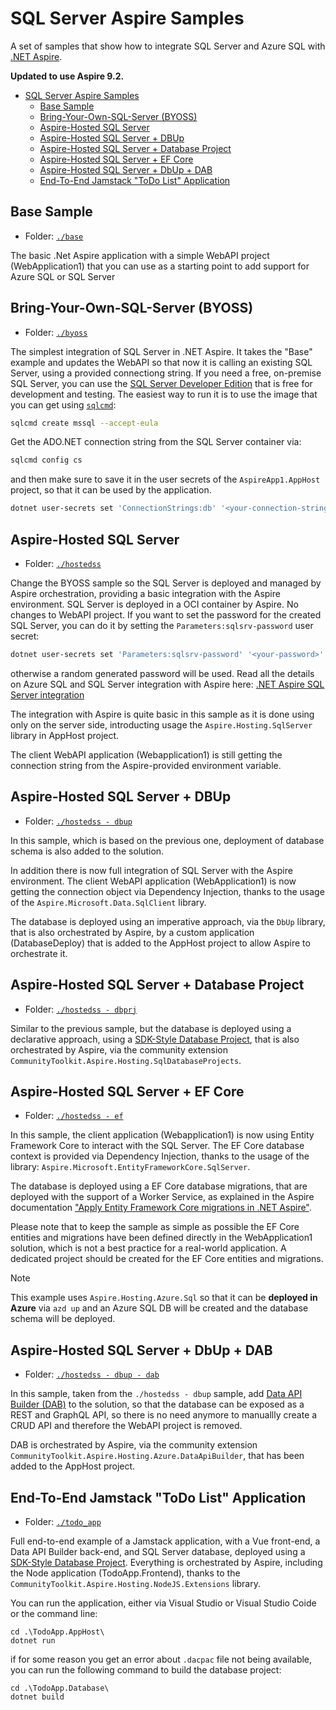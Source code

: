 # SQL Server Aspire Samples

A set of samples that show how to integrate SQL Server and Azure SQL with [.NET Aspire](https://learn.microsoft.com/en-us/dotnet/aspire/get-started/aspire-overview). 

**Updated to use Aspire 9.2.**

+ [SQL Server Aspire Samples](#sql-server-aspire-samples)
  + [Base Sample](#base-sample)
  + [Bring-Your-Own-SQL-Server (BYOSS)](#bring-your-own-sql-server-byoss)
  + [Aspire-Hosted SQL Server](#aspire-hosted-sql-server)
  + [Aspire-Hosted SQL Server + DBUp](#aspire-hosted-sql-server--dbup)
  + [Aspire-Hosted SQL Server + Database Project](#aspire-hosted-sql-server--database-project)
  + [Aspire-Hosted SQL Server + EF Core](#aspire-hosted-sql-server--ef-core)
  + [Aspire-Hosted SQL Server + DbUp + DAB](#aspire-hosted-sql-server--dbup--dab)
  + [End-To-End Jamstack "ToDo List" Application](#end-to-end-jamstack-todo-list-application)

## Base Sample

- Folder: [`./base`](./base)

The basic .Net Aspire application with a simple WebAPI project (WebApplication1) that you can use as a starting point to add support for Azure SQL or SQL Server

## Bring-Your-Own-SQL-Server (BYOSS)

- Folder: [`./byoss`](./byoss)

The simplest integration of SQL Server in .NET Aspire. It takes the "Base" example and updates the WebAPI so that now it is calling an existing SQL Server, using a provided connectiong string. If you need a free, on-premise SQL Server, you can use the [SQL Server Developer Edition](https://www.microsoft.com/en-us/sql-server/sql-server-downloads) that is free for development and testing. The easiest way to run it is to use the image that you can get using [`sqlcmd`](https://azuresql.dev/content/sql-server-dev-go-sqlcmd):

```bash
sqlcmd create mssql --accept-eula
```

Get the ADO.NET connection string from the SQL Server container via:

```bash
sqlcmd config cs
```

and then make sure to save it in the user secrets of the `AspireApp1.AppHost` project, so that it can be used by the application. 

```bash
dotnet user-secrets set 'ConnectionStrings:db' '<your-connection-string>'
```

## Aspire-Hosted SQL Server

- Folder: [`./hostedss`](./hostedss)

Change the BYOSS sample so the SQL Server is deployed and managed by Aspire orchestration, providing a basic integration with the Aspire environment. SQL Server is deployed in a OCI container by Aspire. No changes to WebAPI project. If you want to set the password for the created SQL Server, you can do it by setting the `Parameters:sqlsrv-password` user secret:

```bash
dotnet user-secrets set 'Parameters:sqlsrv-password' '<your-password>' 
```

otherwise a random generated password will be used. Read all the details on Azure SQL and SQL Server integration with Aspire here: [.NET Aspire SQL Server integration](https://learn.microsoft.com/en-us/dotnet/aspire/database/sql-server-integration)

The integration with Aspire is quite basic in this sample as it is done using only on the server side, introducting usage the `Aspire.Hosting.SqlServer` library in AppHost project. 

The client WebAPI application (Webapplication1) is still getting the connection string from the Aspire-provided environment variable.

## Aspire-Hosted SQL Server + DBUp

- Folder: [`./hostedss - dbup`](./hostedss%20-%20dbup)

In this sample, which is based on the previous one, deployment of database schema is also added to the solution. 

In addition there is now full integration of SQL Server with the Aspire environment. The client WebAPI application (WebApplication1) is now getting the connection object via Dependency Injection, thanks to the usage of the `Aspire.Microsoft.Data.SqlClient` library. 

The database is deployed using an imperative approach, via the `DbUp` library, that is also orchestrated by Aspire, by a custom application (DatabaseDeploy) that is added to the AppHost project to allow Aspire to orchestrate it.

## Aspire-Hosted SQL Server + Database Project

- Folder: [`./hostedss - dbprj`](./hostedss%20-%20dbprj)

Similar to the previous sample, but the database is deployed using a declarative approach, using a [SDK-Style Database Project](https://techcommunity.microsoft.com/blog/azuresqlblog/the-microsoft-build-sql-project-sdk-is-now-generally-available/4392063), that is also orchestrated by Aspire, via the community extension `CommunityToolkit.Aspire.Hosting.SqlDatabaseProjects`.

## Aspire-Hosted SQL Server + EF Core

- Folder: [`./hostedss - ef`](./hostedss%20-%20ef)

In this sample, the client application (Webapplication1) is now using Entity Framework Core to interact with the SQL Server. The EF Core database context is provided via Dependency Injection, thanks to the usage of the library: `Aspire.Microsoft.EntityFrameworkCore.SqlServer`.

The database is deployed using a EF Core database migrations, that are deployed with the support of a Worker Service, as explained in the Aspire documentation ["Apply Entity Framework Core migrations in .NET Aspire"](https://learn.microsoft.com/en-us/dotnet/aspire/database/ef-core-migrations).

Please note that to keep the sample as simple as possible the EF Core entities and migrations have been defined directly in the WebApplication1 solution, which is not a best practice for a real-world application. A dedicated project should be created for the EF Core entities and migrations.

> [!NOTE]
> This example uses `Aspire.Hosting.Azure.Sql` so that it can be **deployed in Azure** via `azd up` and an Azure SQL DB will be created and the database schema will be deployed.

## Aspire-Hosted SQL Server + DbUp + DAB

- Folder: [`./hostedss - dbup - dab`](./hostedss%20-%20dbup%20-%20dab)

In this sample, taken from the `./hostedss - dbup` sample, add [Data API Builder (DAB)](https://aka.ms/dab) to the solution, so that the database can be exposed as a REST and GraphQL API, so there is no need anymore to manuallly create a CRUD API and therefore the WebAPI project is removed.

DAB is orchestrated by Aspire, via the community extension `CommunityToolkit.Aspire.Hosting.Azure.DataApiBuilder`, that has been added to the AppHost project.

## End-To-End Jamstack "ToDo List" Application 

- Folder: [`./todo_app`](./todo_app)

Full end-to-end example of a Jamstack application, with a Vue front-end, a Data API Builder back-end, and SQL Server database, deployed using a [SDK-Style Database Project](https://techcommunity.microsoft.com/blog/azuresqlblog/the-microsoft-build-sql-project-sdk-is-now-generally-available/4392063). Everything is orchestrated by Aspire, including the Node application (TodoApp.Frontend), thanks to the `CommunityToolkit.Aspire.Hosting.NodeJS.Extensions` library.

You can run the application, either via Visual Studio or Visual Studio Coide or the command line:

```
cd .\TodoApp.AppHost\
dotnet run
```

if for some reason you get an error about `.dacpac` file not being available, you can run the following command to build the database project:

```
cd .\TodoApp.Database\
dotnet build
```

